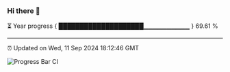 ### Hi there 👋

⏳ Year progress { ████████████████████▁▁▁▁▁▁▁▁▁▁ } 69.61 %

---

⏰ Updated on Wed, 11 Sep 2024 18:12:46 GMT

![Progress Bar CI](https://github.com/Shyam-Makwana/GitHub-Actions-Demo/workflows/Progress%20Bar%20CI/badge.svg)
